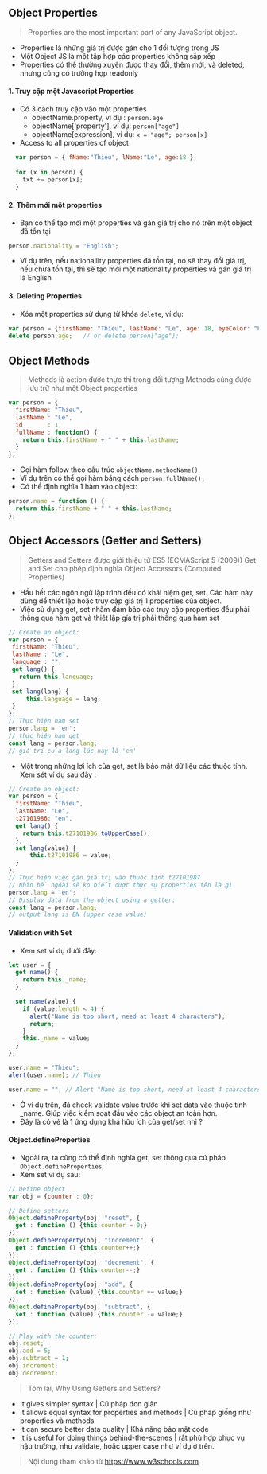 ## Object Properties
  > Properties are the most important part of any JavaScript object.
 - Properties là những giá trị được gán cho 1 đối tượng trong JS
 - Một Object JS là một tập hợp các properties không sắp xếp
 - Properties có thể thường xuyên được thay đổi, thêm mới, và deleted, nhưng cũng có trường hợp readonly
 #### 1. Truy cập một Javascript Properties
   - Có 3 cách truy cập vào một properties
      * objectName.property, ví dụ : ```person.age```
      * objectName['property'], ví dụ: ```person["age"]```
      * objectName[expression], ví dụ: ```x = "age"; person[x]```
   - Access to all properties of object
  ```javascript
    var person = { fName:"Thieu", lName:"Le", age:18 };
    
    for (x in person) {
      txt += person[x];
    }
```
#### 2. Thêm mới một properties
  - Bạn có thể tạo mới một properties và gán giá trị cho nó trên một object đã tồn tại
  ````javascript
person.nationality = "English";
````
  - Ví dụ trên, nếu nationallity properties đã tồn tại, nó sẽ thay đổi giá trị, nếu chưa tồn tại, thì sẽ tạo mới một nationality properties và gán giá trị là English
#### 3.  Deleting Properties
   - Xóa một properties sử dụng từ khóa ```delete```, ví dụ: 
   ```javascript
var person = {firstName: "Thieu", lastName: "Le", age: 18, eyeColor: "blue"};
delete person.age;   // or delete person["age"];
```
## Object Methods
> Methods là action được thực thi trong đối tượng
> Methods cũng được lưu trữ như một Object properties
 ```javascript
 var person = {
   firstName: "Thieu",
   lastName : "Le",
   id       : 1,
   fullName : function() {
     return this.firstName + " " + this.lastName;
   }
 };
 ```
 - Gọi hàm follow theo cấu trúc ```objectName.methodName()```
 - Ví dụ trên có thể gọi hàm bằng cách ```person.fullName();```
 - Có thể định nghĩa 1 hàm vào object: 
 ```javascript
 person.name = function () {
   return this.firstName + " " + this.lastName;
 };
 ```
 ## Object Accessors (Getter and Setters)
 > Getters and Setters được giới thiệu từ ES5 (ECMAScript 5 (2009))
 > Get and Set cho phép định nghĩa Object Accessors (Computed Properties)
 - Hầu hết các ngôn ngữ lập trình đều có khái niệm get, set. Các hàm này dùng để thiết lập hoặc truy cập giá trị 1 properties của object.
 - Việc sử dụng get, set nhằm đảm bảo các truy cập properties đều phải thông qua hàm get và thiết lập gía trị phải thông qua hàm set
 ```javascript
// Create an object:
var person = {
  firstName: "Thieu",
  lastName : "Le",
  language : "",
  get lang() {
    return this.language;
  },
  set lang(lang) {
      this.language = lang;
  }
};
// Thực hiện hàm set
person.lang = 'en';
// thực hiện hàm get 
const lang = person.lang;
// giá trị của lang lúc này là 'en'
``` 
- Một trong những lợi ích của get, set là bảo mật dữ liệu các thuộc tính. Xem sét ví dụ sau đây :
```javascript
// Create an object:
var person = {
  firstName: "Thieu",
  lastName: "Le",
  t27101986: "en",
  get lang() {
    return this.t27101986.toUpperCase();
  },
  set lang(value) {
      this.t27101986 = value;
  }
};
// Thực hiện việc gán giá trị vào thuộc tính t27101987
// Nhìn bề ngoài sẽ ko biết được thực sự properties tên là gì
person.lang = 'en';
// Display data from the object using a getter:
const lang = person.lang;
// output lang is EN (upper case value)
```
#### Validation with Set 
- Xem set ví dụ dưới đây: 
```javascript
let user = {
  get name() {
    return this._name;
  },

  set name(value) {
    if (value.length < 4) {
      alert("Name is too short, need at least 4 characters");
      return;
    }
    this._name = value;
  }
};

user.name = "Thieu";
alert(user.name); // Thieu

user.name = ""; // Alert "Name is too short, need at least 4 characters"
```
- Ở ví dụ trên, đã check validate value trước khi set data vào thuộc tính _name. Giúp việc kiểm soát đầu vào các object an toàn hơn. 
- Đây là có vẻ là 1 ứng dụng khá hữu ích của get/set nhỉ ?

#### Object.defineProperties
- Ngoài ra, ta cũng có thể định nghĩa get, set thông qua cú pháp ```Object.defineProperties```, 
- Xem set ví dụ sau: 
```javascript
// Define object
var obj = {counter : 0};

// Define setters
Object.defineProperty(obj, "reset", {
  get : function () {this.counter = 0;}
});
Object.defineProperty(obj, "increment", {
  get : function () {this.counter++;}
});
Object.defineProperty(obj, "decrement", {
  get : function () {this.counter--;}
});
Object.defineProperty(obj, "add", {
  set : function (value) {this.counter += value;}
});
Object.defineProperty(obj, "subtract", {
  set : function (value) {this.counter -= value;}
});

// Play with the counter:
obj.reset;
obj.add = 5;
obj.subtract = 1;
obj.increment;
obj.decrement;
```
> Tóm lại, Why Using Getters and Setters?
 - It gives simpler syntax | Cú pháp đơn giản
 - It allows equal syntax for properties and methods | Cú pháp giống như properties và methods 
 - It can secure better data quality | Khả năng bảo mật code
 - It is useful for doing things behind-the-scenes | rất phù hợp phục vụ hậu trường, như validate, hoặc upper case như ví dụ ở trên.

> Nội dung tham khảo từ https://www.w3schools.com
